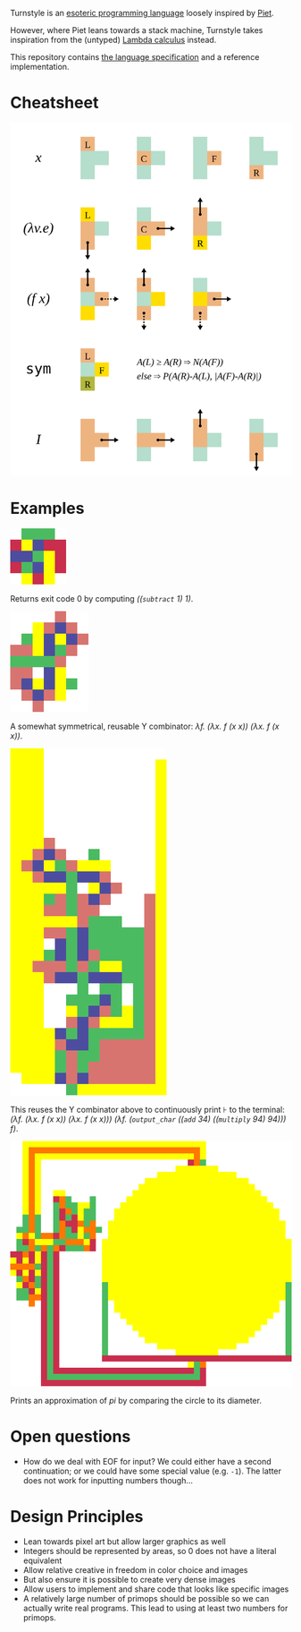 Turnstyle is an [esoteric programming language] loosely inspired by [Piet].

However, where Piet leans towards a stack machine, Turnstyle takes inspiration
from the (untyped) [Lambda calculus] instead.

This repository contains [the language specification](spec/) and a reference
implementation.

# Cheatsheet

![](spec/cheatsheet.svg)

# Examples

![](examples/minimal-large.png)

Returns exit code 0 by computing _((`subtract` 1) 1)_.

![](examples/y-large.png)

A somewhat symmetrical, reusable Y combinator:
_λf. (λx. f (x x)) (λx. f (x x))_.

![](examples/turnstyle-large.png)

This reuses the Y combinator above to continuously print ⊦ to the terminal:
_(λf. (λx. f (x x)) (λx. f (x x))) (λf. (`output_char` ((`add` 34) ((`multiply` 94) 94))) f)_.

![](examples/pi-large.png)

Prints an approximation of _pi_ by comparing the circle to its diameter.

# Open questions

 -  How do we deal with EOF for input?  We could either have a second
    continuation; or we could have some special value (e.g. `-1`).
    The latter does not work for inputting numbers though...

# Design Principles

 -  Lean towards pixel art but allow larger graphics as well
 -  Integers should be represented by areas, so 0 does not have a literal
    equivalent
 -  Allow relative creative in freedom in color choice and images
 -  But also ensure it is possible to create very dense images
 -  Allow users to implement and share code that looks like specific images
 -  A relatively large number of primops should be possible so we can
    actually write real programs.  This lead to using at least two numbers
    for primops.

[esoteric programming language]: https://en.wikipedia.org/wiki/Esoteric_programming_language
[Lambda calculus]: https://en.wikipedia.org/wiki/Lambda_calculus
[Piet]: https://www.dangermouse.net/esoteric/piet.html
